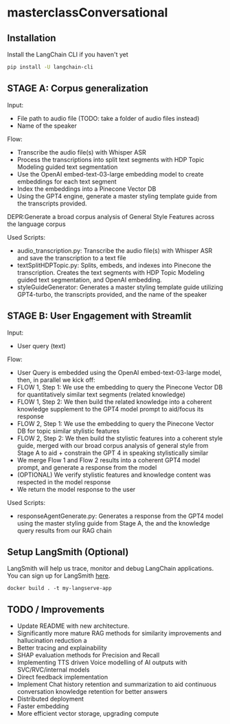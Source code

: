 # masterclassConversational


## Installation

Install the LangChain CLI if you haven't yet

```bash
pip install -U langchain-cli
```

## STAGE A: Corpus generalization
Input:
- File path to audio file (TODO: take a folder of audio files instead)
- Name of the speaker

Flow:
- Transcribe the audio file(s) with Whisper ASR
- Process the transcriptions into split text segments with HDP Topic Modeling guided text segmentation
- Use the OpenAI embed-text-03-large embedding model to create embeddings for each text segment
- Index the embeddings into a Pinecone Vector DB
- Using the GPT4 engine, generate a master styling template guide from the transcripts provided.

DEPR:Generate a broad corpus analysis of General Style Features across the language corpus

Used Scripts:
- audio_transcription.py: Transcribe the audio file(s) with Whisper ASR and save the transcription to a text file
- textSplitHDPTopic.py: Splits, embeds, and indexes into Pinecone the transcription. Creates the text segments with HDP Topic Modeling guided text segmentation, and OpenAI embedding.
- styleGuideGenerator: Generates a master styling template guide utilizing GPT4-turbo, the transcripts provided, and the name of the speaker

## STAGE B: User Engagement with Streamlit
Input:
- User query (text)

Flow:
- User Query is embedded using the OpenAI embed-text-03-large model, then, in parallel we kick off:
- FLOW 1, Step 1: We use the embedding to query the Pinecone Vector DB for quantitatively similar text segments (related knowledge)
- FLOW 1, Step 2: We then build the related knowledge into a coherent knowledge supplement to the GPT4 model prompt to aid/focus its response
- FLOW 2, Step 1: We use the embedding to query the Pinecone Vector DB for topic similar stylistic features
- FLOW 2, Step 2: We then build the stylistic features into a coherent style guide, merged with  our broad corpus analysis of general style from Stage A to aid + constrain the GPT 4 in speaking stylistically similar
- We merge Flow 1 and Flow 2 results into a coherent GPT4 model prompt, and generate a response from the model
- (OPTIONAL) We verify stylistic features and knowledge content was respected in the model response
- We return the model response to the user

Used Scripts:
- responseAgentGenerate.py: Generates a response from the GPT4 model using the master styling guide from Stage A, the and the knowledge query results from our RAG chain



## Setup LangSmith (Optional)
LangSmith will help us trace, monitor and debug LangChain applications. 
You can sign up for LangSmith [here](https://smith.langchain.com/).

```shell
docker build . -t my-langserve-app
```

## TODO / Improvements
- Update README with new architecture.
- Significantly more mature RAG methods for similarity improvements and hallucination reduction a
- Better tracing and explainability
- SHAP evaluation methods for Precision and Recall
- Implementing TTS driven Voice modelling of AI outputs with SVC/RVC/internal models
- Direct feedback implementation
- Implement Chat history retention and summarization to aid continuous conversation knowledge retention for better answers
- Distributed deployment
- Faster embedding
- More efficient vector storage, upgrading compute
